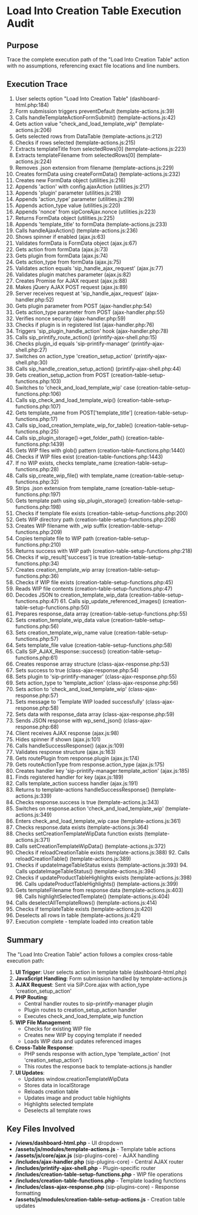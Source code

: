 # Load Into Creation Table Execution Audit

## Purpose
Trace the complete execution path of the "Load Into Creation Table" action with no assumptions, referencing exact file locations and line numbers.

## Execution Trace

1. User selects option "Load Into Creation Table" (dashboard-html.php:184)
2. Form submission triggers preventDefault (template-actions.js:39)
3. Calls handleTemplateActionFormSubmit() (template-actions.js:42)
4. Gets action value "check_and_load_template_wip" (template-actions.js:206)
5. Gets selected rows from DataTable (template-actions.js:212)
6. Checks if rows selected (template-actions.js:215)
7. Extracts templateTitle from selectedRows[0] (template-actions.js:223)
8. Extracts templateFilename from selectedRows[0] (template-actions.js:224)
9. Removes .json extension from filename (template-actions.js:229)
10. Creates formData using createFormData() (template-actions.js:232)
11. Creates new FormData object (utilities.js:216)
12. Appends 'action' with config.ajaxAction (utilities.js:217)
13. Appends 'plugin' parameter (utilities.js:218)
14. Appends 'action_type' parameter (utilities.js:219)
15. Appends action_type value (utilities.js:220)
16. Appends 'nonce' from sipCoreAjax.nonce (utilities.js:223)
17. Returns FormData object (utilities.js:225)
18. Appends 'template_title' to formData (template-actions.js:233)
19. Calls handleAjaxAction() (template-actions.js:236)
20. Shows spinner if enabled (ajax.js:63)
21. Validates formData is FormData object (ajax.js:67)
22. Gets action from formData (ajax.js:73)
23. Gets plugin from formData (ajax.js:74)
24. Gets action_type from formData (ajax.js:75)
25. Validates action equals 'sip_handle_ajax_request' (ajax.js:77)
26. Validates plugin matches parameter (ajax.js:82)
27. Creates Promise for AJAX request (ajax.js:88)
28. Makes jQuery AJAX POST request (ajax.js:89)
29. Server receives request at 'sip_handle_ajax_request' (ajax-handler.php:52)
30. Gets plugin parameter from POST (ajax-handler.php:54)
31. Gets action_type parameter from POST (ajax-handler.php:55)
32. Verifies nonce security (ajax-handler.php:59)
33. Checks if plugin is in registered list (ajax-handler.php:76)
34. Triggers 'sip_plugin_handle_action' hook (ajax-handler.php:78)
35. Calls sip_printify_route_action() (printify-ajax-shell.php:15)
36. Checks plugin_id equals 'sip-printify-manager' (printify-ajax-shell.php:27)
37. Switches on action_type 'creation_setup_action' (printify-ajax-shell.php:30)
38. Calls sip_handle_creation_setup_action() (printify-ajax-shell.php:44)
39. Gets creation_setup_action from POST (creation-table-setup-functions.php:103)
40. Switches to 'check_and_load_template_wip' case (creation-table-setup-functions.php:106)
41. Calls sip_check_and_load_template_wip() (creation-table-setup-functions.php:107)
42. Gets template_name from POST['template_title'] (creation-table-setup-functions.php:17)
43. Calls sip_load_creation_template_wip_for_table() (creation-table-setup-functions.php:25)
44. Calls sip_plugin_storage()->get_folder_path() (creation-table-functions.php:1439)
45. Gets WIP files with glob() pattern (creation-table-functions.php:1440)
46. Checks if WIP files exist (creation-table-functions.php:1443)
47. If no WIP exists, checks template_name (creation-table-setup-functions.php:28)
48. Calls sip_create_wip_file() with template_name (creation-table-setup-functions.php:32)
49. Strips .json extension from template_name (creation-table-setup-functions.php:197)
50. Gets template path using sip_plugin_storage() (creation-table-setup-functions.php:198)
51. Checks if template file exists (creation-table-setup-functions.php:200)
52. Gets WIP directory path (creation-table-setup-functions.php:208)
53. Creates WIP filename with _wip suffix (creation-table-setup-functions.php:209)
54. Copies template file to WIP path (creation-table-setup-functions.php:210)
55. Returns success with WIP path (creation-table-setup-functions.php:218)
56. Checks if wip_result['success'] is true (creation-table-setup-functions.php:34)
57. Creates creation_template_wip array (creation-table-setup-functions.php:36)
58. Checks if WIP file exists (creation-table-setup-functions.php:45)
59. Reads WIP file contents (creation-table-setup-functions.php:47)
60. Decodes JSON to creation_template_wip_data (creation-table-setup-functions.php:47)
    61. Calls sip_update_referenced_images() (creation-table-setup-functions.php:50)
62. Prepares response_data array (creation-table-setup-functions.php:55)
63. Sets creation_template_wip_data value (creation-table-setup-functions.php:56)
64. Sets creation_template_wip_name value (creation-table-setup-functions.php:57)
65. Sets template_file value (creation-table-setup-functions.php:58)
66. Calls SiP_AJAX_Response::success() (creation-table-setup-functions.php:61)
67. Creates response array structure (class-ajax-response.php:53)
68. Sets success to true (class-ajax-response.php:54)
69. Sets plugin to 'sip-printify-manager' (class-ajax-response.php:55)
70. Sets action_type to 'template_action' (class-ajax-response.php:56)
71. Sets action to 'check_and_load_template_wip' (class-ajax-response.php:57)
72. Sets message to 'Template WIP loaded successfully' (class-ajax-response.php:58)
73. Sets data with response_data array (class-ajax-response.php:59)
74. Sends JSON response with wp_send_json() (class-ajax-response.php:68)
75. Client receives AJAX response (ajax.js:98)
76. Hides spinner if shown (ajax.js:101)
77. Calls handleSuccessResponse() (ajax.js:109)
78. Validates response structure (ajax.js:163)
79. Gets routePlugin from response.plugin (ajax.js:174)
80. Gets routeActionType from response.action_type (ajax.js:175)
81. Creates handler key 'sip-printify-manager:template_action' (ajax.js:185)
82. Finds registered handler for key (ajax.js:189)
83. Calls template_action success handler (ajax.js:191)
84. Returns to template-actions handleSuccessResponse() (template-actions.js:339)
85. Checks response.success is true (template-actions.js:343)
86. Switches on response.action 'check_and_load_template_wip' (template-actions.js:349)
87. Enters check_and_load_template_wip case (template-actions.js:361)
88. Checks response.data exists (template-actions.js:364)
89. Checks setCreationTemplateWipData function exists (template-actions.js:371)
90. Calls setCreationTemplateWipData() (template-actions.js:372)
91. Checks if reloadCreationTable exists (template-actions.js:388)
    92. Calls reloadCreationTable() (template-actions.js:389)
93. Checks if updateImageTableStatus exists (template-actions.js:393)
    94. Calls updateImageTableStatus() (template-actions.js:394)
95. Checks if updateProductTableHighlights exists (template-actions.js:398)
    96. Calls updateProductTableHighlights() (template-actions.js:399)
97. Gets templateFilename from response data (template-actions.js:403)
    98. Calls highlightSelectedTemplate() (template-actions.js:404)
99. Calls deselectAllTemplateRows() (template-actions.js:414)
100. Checks if templateTable exists (template-actions.js:420)
101. Deselects all rows in table (template-actions.js:421)
102. Execution complete - template loaded into creation table

## Summary

The "Load Into Creation Table" action follows a complex cross-table execution path:

1. **UI Trigger**: User selects action in template table (dashboard-html.php)
2. **JavaScript Handling**: Form submission handled by template-actions.js
3. **AJAX Request**: Sent via SiP.Core.ajax with action_type 'creation_setup_action'
4. **PHP Routing**: 
   - Central handler routes to sip-printify-manager plugin
   - Plugin routes to creation_setup_action handler
   - Executes check_and_load_template_wip function
5. **WIP File Management**:
   - Checks for existing WIP file
   - Creates new WIP by copying template if needed
   - Loads WIP data and updates referenced images
6. **Cross-Table Response**:
   - PHP sends response with action_type 'template_action' (not 'creation_setup_action')
   - This routes the response back to template-actions.js handler
7. **UI Updates**:
   - Updates window.creationTemplateWipData
   - Stores data in localStorage
   - Reloads creation table
   - Updates image and product table highlights
   - Highlights selected template
   - Deselects all template rows

## Key Files Involved

- **/views/dashboard-html.php** - UI dropdown
- **/assets/js/modules/template-actions.js** - Template table actions
- **/assets/js/core/ajax.js** (sip-plugins-core) - AJAX handling
- **/includes/ajax-handler.php** (sip-plugins-core) - Central AJAX router
- **/includes/printify-ajax-shell.php** - Plugin-specific router
- **/includes/creation-table-setup-functions.php** - WIP file operations
- **/includes/creation-table-functions.php** - Template loading functions
- **/includes/class-ajax-response.php** (sip-plugins-core) - Response formatting
- **/assets/js/modules/creation-table-setup-actions.js** - Creation table updates